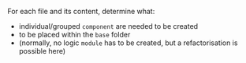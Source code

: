 For each file and its content, determine what:
* individual/grouped `component` are needed to be created
* to be placed within the `base` folder
* (normally, no logic `module` has to be created, but a refactorisation is possible here)

